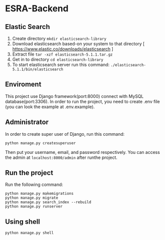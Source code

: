 # ESRA-Backend

## Elastic Search
1. Create directory
```mkdir elasticsearch-library```
2. Download elasticsearch based-on your system to that directory [ https://www.elastic.co/downloads/elasticsearch ]
3. Extract file
```tar -xzf elasticsearch-5.1.1.tar.gz```
4. Get in to directory
```cd elasticsearch-library```
5. To start elasticsearch server run this command:
```./elasticsearch-5.1.1/bin/elasticsearch```


## Enviroment
This project use Django framework(port:8000) connect with MySQL database(port:3306). In order to run the project, you need to create .env file (you can look the example at .env.example).

## Administrator
In order to create super user of Django, run this command:

```
python manage.py createsuperuser
```

Then put your username, email, and password respectively. You can access the admin at ```localhost:8000/admin``` after runthe project.

## Run the project
Run the following command:

```
python manage.py makemigrations
python manage.py migrate
python manage.py search_index --rebuild
python manage.py runserver
```

## Using shell
```
python manage.py shell
```
